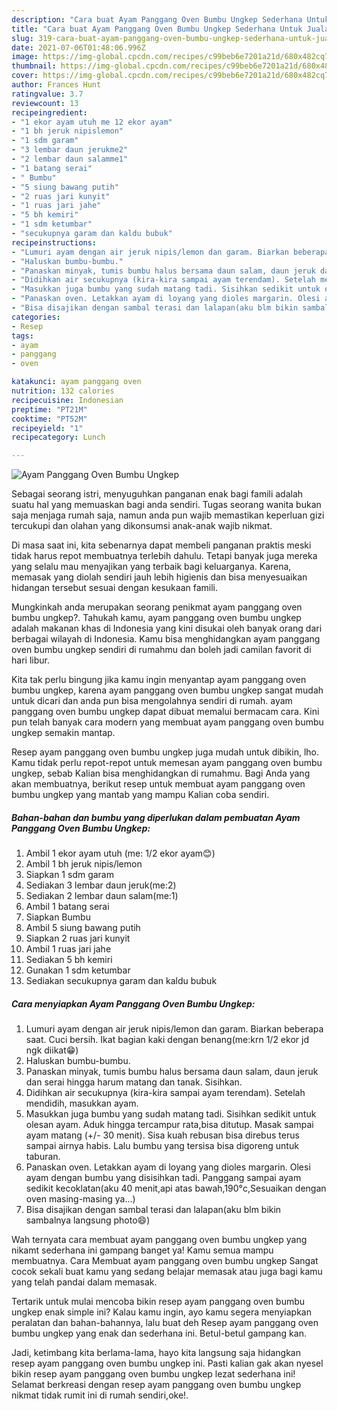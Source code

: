 ```yaml
---
description: "Cara buat Ayam Panggang Oven Bumbu Ungkep Sederhana Untuk Jualan"
title: "Cara buat Ayam Panggang Oven Bumbu Ungkep Sederhana Untuk Jualan"
slug: 319-cara-buat-ayam-panggang-oven-bumbu-ungkep-sederhana-untuk-jualan
date: 2021-07-06T01:48:06.996Z
image: https://img-global.cpcdn.com/recipes/c99beb6e7201a21d/680x482cq70/ayam-panggang-oven-bumbu-ungkep-foto-resep-utama.jpg
thumbnail: https://img-global.cpcdn.com/recipes/c99beb6e7201a21d/680x482cq70/ayam-panggang-oven-bumbu-ungkep-foto-resep-utama.jpg
cover: https://img-global.cpcdn.com/recipes/c99beb6e7201a21d/680x482cq70/ayam-panggang-oven-bumbu-ungkep-foto-resep-utama.jpg
author: Frances Hunt
ratingvalue: 3.7
reviewcount: 13
recipeingredient:
- "1 ekor ayam utuh me 12 ekor ayam"
- "1 bh jeruk nipislemon"
- "1 sdm garam"
- "3 lembar daun jerukme2"
- "2 lembar daun salamme1"
- "1 batang serai"
- " Bumbu"
- "5 siung bawang putih"
- "2 ruas jari kunyit"
- "1 ruas jari jahe"
- "5 bh kemiri"
- "1 sdm ketumbar"
- "secukupnya garam dan kaldu bubuk"
recipeinstructions:
- "Lumuri ayam dengan air jeruk nipis/lemon dan garam. Biarkan beberapa saat. Cuci bersih. Ikat bagian kaki dengan benang(me:krn 1/2 ekor jd ngk diikat😁)"
- "Haluskan bumbu-bumbu."
- "Panaskan minyak, tumis bumbu halus bersama daun salam, daun jeruk dan serai hingga harum matang dan tanak. Sisihkan."
- "Didihkan air secukupnya (kira-kira sampai ayam terendam). Setelah mendidih, masukkan ayam."
- "Masukkan juga bumbu yang sudah matang tadi. Sisihkan sedikit untuk olesan ayam. Aduk hingga tercampur rata,bisa ditutup. Masak sampai ayam matang (+/- 30 menit). Sisa kuah rebusan bisa direbus terus sampai airnya habis. Lalu bumbu yang tersisa bisa digoreng untuk taburan."
- "Panaskan oven. Letakkan ayam di loyang yang dioles margarin. Olesi ayam dengan bumbu yang disisihkan tadi. Panggang sampai ayam sedikit kecoklatan(aku 40 menit,api atas bawah,190°c,Sesuaikan dengan oven masing-masing ya...)"
- "Bisa disajikan dengan sambal terasi dan lalapan(aku blm bikin sambalnya langsung photo😄)"
categories:
- Resep
tags:
- ayam
- panggang
- oven

katakunci: ayam panggang oven 
nutrition: 132 calories
recipecuisine: Indonesian
preptime: "PT21M"
cooktime: "PT52M"
recipeyield: "1"
recipecategory: Lunch

---
```



![Ayam Panggang Oven Bumbu Ungkep](https://img-global.cpcdn.com/recipes/c99beb6e7201a21d/680x482cq70/ayam-panggang-oven-bumbu-ungkep-foto-resep-utama.jpg)

Sebagai seorang istri, menyuguhkan panganan enak bagi famili adalah suatu hal yang memuaskan bagi anda sendiri. Tugas seorang  wanita bukan saja menjaga rumah saja, namun anda pun wajib memastikan keperluan gizi tercukupi dan olahan yang dikonsumsi anak-anak wajib nikmat.

Di masa  saat ini, kita sebenarnya dapat membeli panganan praktis meski tidak harus repot membuatnya terlebih dahulu. Tetapi banyak juga mereka yang selalu mau menyajikan yang terbaik bagi keluarganya. Karena, memasak yang diolah sendiri jauh lebih higienis dan bisa menyesuaikan hidangan tersebut sesuai dengan kesukaan famili. 



Mungkinkah anda merupakan seorang penikmat ayam panggang oven bumbu ungkep?. Tahukah kamu, ayam panggang oven bumbu ungkep adalah makanan khas di Indonesia yang kini disukai oleh banyak orang dari berbagai wilayah di Indonesia. Kamu bisa menghidangkan ayam panggang oven bumbu ungkep sendiri di rumahmu dan boleh jadi camilan favorit di hari libur.

Kita tak perlu bingung jika kamu ingin menyantap ayam panggang oven bumbu ungkep, karena ayam panggang oven bumbu ungkep sangat mudah untuk dicari dan anda pun bisa mengolahnya sendiri di rumah. ayam panggang oven bumbu ungkep dapat dibuat memalui bermacam cara. Kini pun telah banyak cara modern yang membuat ayam panggang oven bumbu ungkep semakin mantap.

Resep ayam panggang oven bumbu ungkep juga mudah untuk dibikin, lho. Kamu tidak perlu repot-repot untuk memesan ayam panggang oven bumbu ungkep, sebab Kalian bisa menghidangkan di rumahmu. Bagi Anda yang akan membuatnya, berikut resep untuk membuat ayam panggang oven bumbu ungkep yang mantab yang mampu Kalian coba sendiri.

<!--inarticleads1-->

##### Bahan-bahan dan bumbu yang diperlukan dalam pembuatan Ayam Panggang Oven Bumbu Ungkep:

1. Ambil 1 ekor ayam utuh (me: 1/2 ekor ayam😊)
1. Ambil 1 bh jeruk nipis/lemon
1. Siapkan 1 sdm garam
1. Sediakan 3 lembar daun jeruk(me:2)
1. Sediakan 2 lembar daun salam(me:1)
1. Ambil 1 batang serai
1. Siapkan  Bumbu
1. Ambil 5 siung bawang putih
1. Siapkan 2 ruas jari kunyit
1. Ambil 1 ruas jari jahe
1. Sediakan 5 bh kemiri
1. Gunakan 1 sdm ketumbar
1. Sediakan secukupnya garam dan kaldu bubuk




<!--inarticleads2-->

##### Cara menyiapkan Ayam Panggang Oven Bumbu Ungkep:

1. Lumuri ayam dengan air jeruk nipis/lemon dan garam. Biarkan beberapa saat. Cuci bersih. Ikat bagian kaki dengan benang(me:krn 1/2 ekor jd ngk diikat😁)
1. Haluskan bumbu-bumbu.
1. Panaskan minyak, tumis bumbu halus bersama daun salam, daun jeruk dan serai hingga harum matang dan tanak. Sisihkan.
1. Didihkan air secukupnya (kira-kira sampai ayam terendam). Setelah mendidih, masukkan ayam.
1. Masukkan juga bumbu yang sudah matang tadi. Sisihkan sedikit untuk olesan ayam. Aduk hingga tercampur rata,bisa ditutup. Masak sampai ayam matang (+/- 30 menit). Sisa kuah rebusan bisa direbus terus sampai airnya habis. Lalu bumbu yang tersisa bisa digoreng untuk taburan.
1. Panaskan oven. Letakkan ayam di loyang yang dioles margarin. Olesi ayam dengan bumbu yang disisihkan tadi. Panggang sampai ayam sedikit kecoklatan(aku 40 menit,api atas bawah,190°c,Sesuaikan dengan oven masing-masing ya...)
1. Bisa disajikan dengan sambal terasi dan lalapan(aku blm bikin sambalnya langsung photo😄)




Wah ternyata cara membuat ayam panggang oven bumbu ungkep yang nikamt sederhana ini gampang banget ya! Kamu semua mampu membuatnya. Cara Membuat ayam panggang oven bumbu ungkep Sangat cocok sekali buat kamu yang sedang belajar memasak atau juga bagi kamu yang telah pandai dalam memasak.

Tertarik untuk mulai mencoba bikin resep ayam panggang oven bumbu ungkep enak simple ini? Kalau kamu ingin, ayo kamu segera menyiapkan peralatan dan bahan-bahannya, lalu buat deh Resep ayam panggang oven bumbu ungkep yang enak dan sederhana ini. Betul-betul gampang kan. 

Jadi, ketimbang kita berlama-lama, hayo kita langsung saja hidangkan resep ayam panggang oven bumbu ungkep ini. Pasti kalian gak akan nyesel bikin resep ayam panggang oven bumbu ungkep lezat sederhana ini! Selamat berkreasi dengan resep ayam panggang oven bumbu ungkep nikmat tidak rumit ini di rumah sendiri,oke!.

